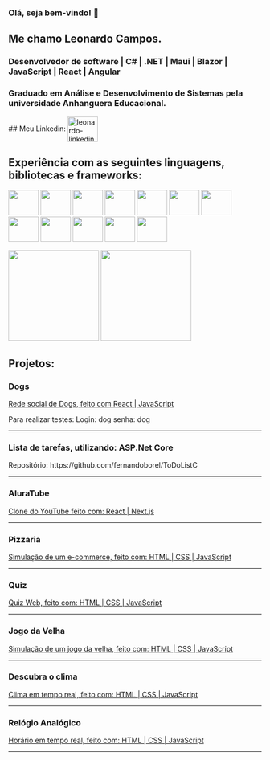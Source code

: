 ### Olá, seja bem-vindo! 👋

 

## Me chamo Leonardo Campos.

 

### Desenvolvedor de software | C# | .NET | Maui | Blazor | JavaScript | React | Angular

 

### Graduado em Análise e Desenvolvimento de Sistemas pela universidade Anhanguera Educacional.

 
<div style="display: inline-block">
## Meu Linkedin:
<a href="https://www.linkedin.com/in/leo-campos-a6113534/" target="_blank">
<img align="center" alt="leonardo-linkedin" height="50" width="60" src="https://cdn.jsdelivr.net/gh/devicons/devicon/icons/linkedin/linkedin-original.svg"/>
</a>
</div>

 

## Experiência com as seguintes linguagens, bibliotecas e frameworks:
<img src="https://cdn.jsdelivr.net/gh/devicons/devicon/icons/csharp/csharp-original.svg" height="50" width="60"></img>
<img src="https://cdn.jsdelivr.net/gh/devicons/devicon/icons/dotnetcore/dotnetcore-original.svg" height="50" width="60"></img>
<img src="https://cdn.jsdelivr.net/gh/devicons/devicon/icons/microsoftsqlserver/microsoftsqlserver-plain-wordmark.svg" height="50" width="60"></img>
<img src="https://cdn.jsdelivr.net/gh/devicons/devicon/icons/bootstrap/bootstrap-plain-wordmark.svg" height="50" width="60"></img>
<img src="https://cdn.jsdelivr.net/gh/devicons/devicon/icons/typescript/typescript-original.svg" height="50" width="60"></img>
<img src="https://cdn.jsdelivr.net/gh/devicons/devicon/icons/react/react-original-wordmark.svg" height="50" width="60"></img>
<img src="https://cdn.jsdelivr.net/gh/devicons/devicon/icons/angularjs/angularjs-original.svg" height="50" width="60"></img>
<img src="https://cdn.jsdelivr.net/gh/devicons/devicon/icons/javascript/javascript-original.svg" height="50" width="60"></img>
<img src="https://cdn.jsdelivr.net/gh/devicons/devicon/icons/sass/sass-original.svg" height="50" width="60"></img>
<img src="https://cdn.jsdelivr.net/gh/devicons/devicon/icons/jquery/jquery-original-wordmark.svg" height="50" width="60"></img>
<img src="https://cdn.jsdelivr.net/gh/devicons/devicon/icons/html5/html5-original-wordmark.svg" height="50" width="60"></img>
<img src="https://cdn.jsdelivr.net/gh/devicons/devicon/icons/css3/css3-original-wordmark.svg" height="50" width="60"></img>

 

<div>
    <a href="https://github.com/Leopcampos"></a>
    <img height="180em" src="https://github-readme-stats.vercel.app/api?username=Leopcampos&theme=transparent&show_icons=true"/>
    <img height="180em" src="https://github-readme-stats.vercel.app/api/top-langs/?username=Leopcampos&layout=compact&theme=transparent"/>
</div>

 

 

## Projetos:
<div>
<h3>Dogs</h3>
<a href="https://dogs-khaki.vercel.app/"><p>Rede social de Dogs, feito com React | JavaScript</p></a>
<p>Para realizar testes: Login: dog  senha: dog</p>
</div>

 

<hr/>

 

<div>
<h3>Lista de tarefas, utilizando: ASP.Net Core</h3>
<p>Repositório: https://github.com/fernandoborel/ToDoListC</p>
</div>

 

<hr/>


<div>
<h3>AluraTube</h3>
<a href="https://alura-tube-zeta.vercel.app/"><p>Clone do YouTube feito com: React | Next.js</p></a>  
</div>

 

<hr/>

 

<div>
<h3>Pizzaria</h3>
<a href="https://fernandoborel.github.io/projeto-pizzaria/">
<p>Simulação de um e-commerce, feito com: HTML | CSS | JavaScript</p>
</a>
</div>

 

<hr/>

 

<div>
<h3>Quiz</h3>
<a href="https://fernandoborel.github.io/quizweb/">
<p>Quiz Web, feito com: HTML | CSS | JavaScript</p>
</a>
</div>

 

<hr/>

 

<div>
<h3>Jogo da Velha</h3>
<a href="https://fernandoborel.github.io/jogodavelha/">
<p>Simulação de um jogo da velha, feito com: HTML | CSS | JavaScript</p>
</a>
</div>

 

<hr/>

 

<div>
<h3>Descubra o clima</h3>
<a href="https://fernandoborel.github.io/descubra-o-clima/">
<p>Clima em tempo real, feito com: HTML | CSS | JavaScript</p>
</a>
</div>

 

<hr/>

 

<div>
<h3>Relógio Analógico</h3>
<a href="https://fernandoborel.github.io/relogio-analogico/">
<p>Horário em tempo real, feito com: HTML | CSS | JavaScript</p>
</a>
</div>

 

<hr/>
